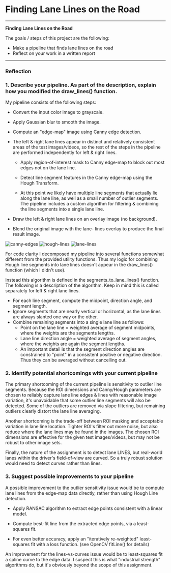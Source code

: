 # **Finding Lane Lines on the Road** 

---

**Finding Lane Lines on the Road**

The goals / steps of this project are the following:
* Make a pipeline that finds lane lines on the road
* Reflect on your work in a written report


[//]: # (Image References)

[canny-edges]: ./test_images_output/edges-whiteCarLaneSwitch.jpg "Canny Edges"
[hough-lines]: ./test_images_output/lines-whiteCarLaneSwitch.jpg "Hough Lines"
[lane-lines]: ./test_images_output/whiteCarLaneSwitch.jpg "Lane Lines"

---

### Reflection

### 1. Describe your pipeline. As part of the description, explain how you modified the draw_lines() function.

My pipeline consists of the following steps:

* Convert the input color image to grayscale.

* Apply Gaussian blur to smooth the image.

* Compute an "edge-map" image using Canny edge detection.

* The left & right lane lines appear in distinct and relatively consistent areas of the test images/videos, so the rest of the steps in the pipeline are performed independently for left & right lines.

    + Apply region-of-interest mask to Canny edge-map to block out most edges not on the lane line.

    + Detect line segment features in the Canny edge-map using the Hough Transform.

    + At this point we likely have multiple line segments that actually lie along the lane line, as well as a small number of outlier segments. The pipeline includes a custom algorithm for filtering & combining the line segments into a single lane line.
    
* Draw the left & right lane lines on an overlay image (no background).

* Blend the original image with the lane- lines overlay to produce the final result image.

![canny-edges] ![hough-lines] ![lane-lines]

For code clarity I decomposed my pipeline into several functions somewhat different from the provided utility functions. Thus my logic for combining Hough line segments into lane lines doesn't appear in the draw_lines() function (which I didn't use).

Instead this algorithm is defined in the segments_to_lane_lines() function. The following is a description of the algorithm. Keep in mind this is called separately for left & right lane lines. 

* For each line segment, compute the midpoint, direction angle, and segment length.
* Ignore segments that are nearly vertical or horizontal, as the lane lines are always slanted one way or the other.
* Combine remaining segments into a single lane line as follows:
    + Point on the lane line = weighted average of segment midpoints, where the weights are the segments lengths.
    + Lane line direction angle = weighted average of segment angles, where the weights are again the segment lengths.
    + An important detail is that the segment direction angles are constrained to "point" in a consistent positive or negative direction. Thus they can be averaged without cancelling out.
    

### 2. Identify potential shortcomings with your current pipeline

The primary shortcoming of the current pipeline is sensitivity to outlier line segments. Because the ROI dimensions and Canny/Hough parameters are chosen to reliably capture lane line edges & lines with reasonable image variation, it's unavoidable that some outlier line segments will also be detected. Some of the outliers are removed via slope filtering, but remaining outliers clearly distort the lane line averaging.

Another shortcoming is the trade-off between ROI masking and acceptable variation in lane line location. Tighter ROI's filter out more noise, but also reduce where the lane lines may be found in the images. The chosen ROI dimensions are effective for the given test images/videos, but may not be robust to other image sets.

Finally, the nature of the assignment is to detect lane LINES, but real-world lanes within the driver's field-of-view are curved. So a truly robust solution would need to detect curves rather than lines.


### 3. Suggest possible improvements to your pipeline

A possible improvement to the outlier sensitivity issue would be to compute lane lines from the edge-map data directly, rather than using Hough Line detection.

* Apply RANSAC algorithm to extract edge points consistent with a linear model.

* Compute best-fit line from the extracted edge points, via a least-squares fit.

* For even better accuracy, apply an "iteratively re-weighted" least-squares fit with a loss function. (see OpenCV fitLine() for details)

An improvement for the lines-vs-curves issue would be to least-squares fit a spline curve to the edge data. I suspect this is what "industrial strength" algorithms do, but it's obviously beyond the scope of this assignment.
